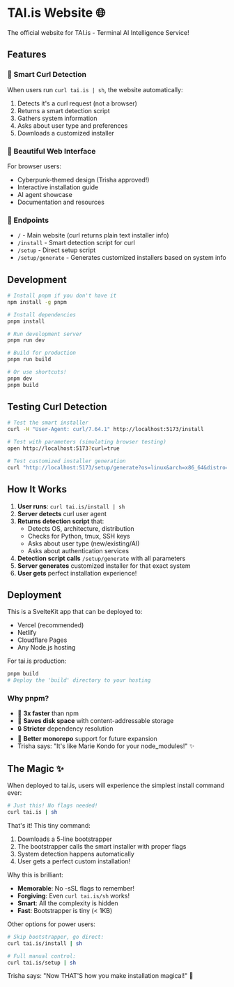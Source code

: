 # TAI.is Website 🌐

The official website for TAI.is - Terminal AI Intelligence Service!

## Features

### 🎯 Smart Curl Detection
When users run `curl tai.is | sh`, the website automatically:
1. Detects it's a curl request (not a browser)
2. Returns a smart detection script
3. Gathers system information
4. Asks about user type and preferences
5. Downloads a customized installer

### 🎨 Beautiful Web Interface
For browser users:
- Cyberpunk-themed design (Trisha approved!)
- Interactive installation guide
- AI agent showcase
- Documentation and resources

### 🔧 Endpoints

- `/` - Main website (curl returns plain text installer info)
- `/install` - Smart detection script for curl
- `/setup` - Direct setup script
- `/setup/generate` - Generates customized installers based on system info

## Development

```bash
# Install pnpm if you don't have it
npm install -g pnpm

# Install dependencies
pnpm install

# Run development server
pnpm run dev

# Build for production
pnpm run build

# Or use shortcuts!
pnpm dev
pnpm build
```

## Testing Curl Detection

```bash
# Test the smart installer
curl -H "User-Agent: curl/7.64.1" http://localhost:5173/install

# Test with parameters (simulating browser testing)
open http://localhost:5173?curl=true

# Test customized installer generation
curl "http://localhost:5173/setup/generate?os=linux&arch=x86_64&distro=ubuntu"
```

## How It Works

1. **User runs**: `curl tai.is/install | sh`
2. **Server detects** curl user agent
3. **Returns detection script** that:
   - Detects OS, architecture, distribution
   - Checks for Python, tmux, SSH keys
   - Asks about user type (new/existing/AI)
   - Asks about authentication services
4. **Detection script calls** `/setup/generate` with all parameters
5. **Server generates** customized installer for that exact system
6. **User gets** perfect installation experience!

## Deployment

This is a SvelteKit app that can be deployed to:
- Vercel (recommended)
- Netlify
- Cloudflare Pages
- Any Node.js hosting

For tai.is production:
```bash
pnpm build
# Deploy the 'build' directory to your hosting
```

### Why pnpm? 
- 🚀 **3x faster** than npm
- 💾 **Saves disk space** with content-addressable storage
- 🔒 **Stricter** dependency resolution
- 🎯 **Better monorepo** support for future expansion
- Trisha says: "It's like Marie Kondo for your node_modules!" ✨

## The Magic ✨

When deployed to tai.is, users will experience the simplest install command ever:

```bash
# Just this! No flags needed!
curl tai.is | sh
```

That's it! This tiny command:
1. Downloads a 5-line bootstrapper
2. The bootstrapper calls the smart installer with proper flags
3. System detection happens automatically
4. User gets a perfect custom installation!

Why this is brilliant:
- **Memorable**: No -sSL flags to remember!
- **Forgiving**: Even `curl tai.is/sh` works!
- **Smart**: All the complexity is hidden
- **Fast**: Bootstrapper is tiny (< 1KB)

Other options for power users:
```bash
# Skip bootstrapper, go direct:
curl tai.is/install | sh

# Full manual control:
curl tai.is/setup | sh
```

Trisha says: "Now THAT'S how you make installation magical!" 🎉